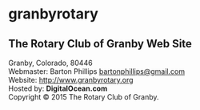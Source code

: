 granbyrotary
=

The Rotary Club of Granby Web Site
-
Granby, Colorado, 80446  
Webmaster: Barton Phillips bartonphillips@gmail.com  
Website: http://www.granbyrotary.org  
Hosted by: **DigitalOcean.com**  
Copyright &copy; 2015 The Rotary Club of Granby.
